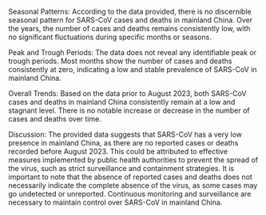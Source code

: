 Seasonal Patterns: According to the data provided, there is no discernible seasonal pattern for SARS-CoV cases and deaths in mainland China. Over the years, the number of cases and deaths remains consistently low, with no significant fluctuations during specific months or seasons.

Peak and Trough Periods: The data does not reveal any identifiable peak or trough periods. Most months show the number of cases and deaths consistently at zero, indicating a low and stable prevalence of SARS-CoV in mainland China.

Overall Trends: Based on the data prior to August 2023, both SARS-CoV cases and deaths in mainland China consistently remain at a low and stagnant level. There is no notable increase or decrease in the number of cases and deaths over time.

Discussion: The provided data suggests that SARS-CoV has a very low presence in mainland China, as there are no reported cases or deaths recorded before August 2023. This could be attributed to effective measures implemented by public health authorities to prevent the spread of the virus, such as strict surveillance and containment strategies. It is important to note that the absence of reported cases and deaths does not necessarily indicate the complete absence of the virus, as some cases may go undetected or unreported. Continuous monitoring and surveillance are necessary to maintain control over SARS-CoV in mainland China.